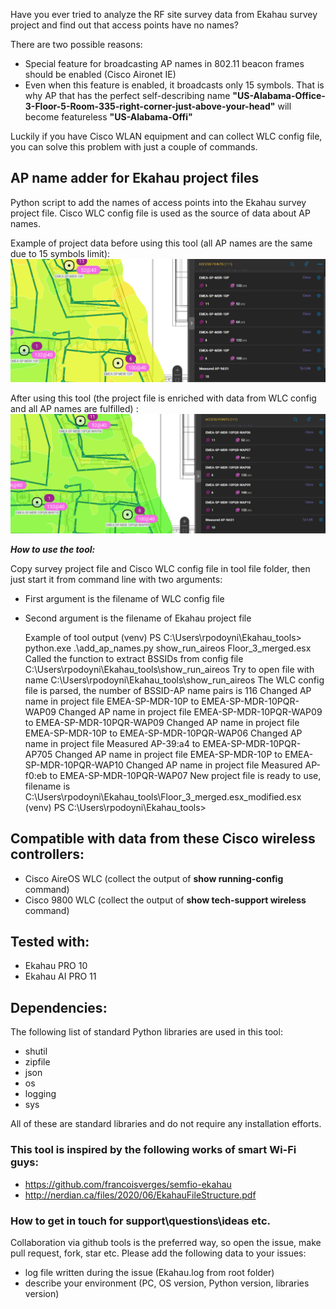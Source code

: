 Have you ever tried to analyze the RF site survey data from Ekahau survey project and find out that access points have no names?

There are two possible reasons:
* Special feature for broadcasting AP names in 802.11 beacon frames should be enabled (Cisco Aironet IE)
* Even when this feature is enabled, it broadcasts only 15 symbols. That is why AP that has the perfect self-describing name **"US-Alabama-Office-3-Floor-5-Room-335-right-corner-just-above-your-head"** will become featureless **"US-Alabama-Offi"**

Luckily if you have Cisco WLAN equipment and can collect WLC config file, you can solve this problem with just a couple of commands.


## AP name adder for Ekahau project files

Python script to add the names of access points into the Ekahau survey project file.
Cisco WLC config file is used as the source of data about AP names.


Example of project data before using this tool (all AP names are the same due to 15 symbols limit):
![title](./Screenshot_no_AP_names.png "Initial Ekahau project no AP names")


After using this tool (the project file is enriched with data from WLC config and all AP names are fulfilled)   :
![title](./Screenshot_with_AP_names.png "Ekahau project enriched with AP names")


***How to use the tool:***


Copy survey project file and Cisco WLC config file in tool file folder, then just start it from command line with two arguments:

* First argument is the filename of WLC config file
* Second argument is the filename of Ekahau project file

   
    Example of tool output
    (venv) PS C:\Users\rpodoyni\Ekahau_tools> python.exe .\add_ap_names.py show_run_aireos Floor_3_merged.esx        
    Called the function to extract BSSIDs from config file C:\Users\rpodoyni\Ekahau_tools\show_run_aireos
    Try to open file with name C:\Users\rpodoyni\Ekahau_tools\show_run_aireos
    The WLC config file is parsed, the number of BSSID-AP name pairs is 116
    Changed AP name in project file  EMEA-SP-MDR-10P  to  EMEA-SP-MDR-10PQR-WAP09
    Changed AP name in project file  EMEA-SP-MDR-10PQR-WAP09  to  EMEA-SP-MDR-10PQR-WAP09
    Changed AP name in project file  EMEA-SP-MDR-10P  to  EMEA-SP-MDR-10PQR-WAP06
    Changed AP name in project file  Measured AP-39:a4  to  EMEA-SP-MDR-10PQR-AP705
    Changed AP name in project file  EMEA-SP-MDR-10P  to  EMEA-SP-MDR-10PQR-WAP10
    Changed AP name in project file  Measured AP-f0:eb  to  EMEA-SP-MDR-10PQR-WAP07
    New project file is ready to use, filename is C:\Users\rpodoyni\Ekahau_tools\Floor_3_merged.esx_modified.esx
    (venv) PS C:\Users\rpodoyni\Ekahau_tools>

## Compatible with data from these Cisco wireless controllers:
* Cisco AireOS WLC (collect the output of **show running-config** command)
* Cisco 9800 WLC (collect the output of **show tech-support wireless** command)


## Tested with:

* Ekahau PRO 10
* Ekahau AI PRO 11

## Dependencies:
The following list of standard Python libraries are used in this tool:
* shutil
* zipfile
* json
* os
* logging
* sys

All of these are standard libraries and do not require any installation efforts.

### This tool is inspired by the following works of smart Wi-Fi guys:
* https://github.com/francoisverges/semfio-ekahau
* http://nerdian.ca/files/2020/06/EkahauFileStructure.pdf

### How to get in touch for support\questions\ideas etc.
Collaboration via github tools is the preferred way, so open the issue, make pull request, fork, star etc.
Please add the following data to your issues:
* log file written during the issue (Ekahau.log from root folder)
* describe your environment (PC, OS version, Python version, libraries version)